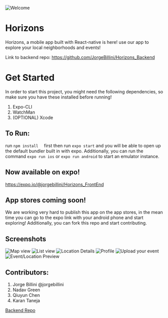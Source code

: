 

![Welcome](https://i.imgur.com/jSgcP3V.png)
# Horizons
Horizons, a mobile app built with React-native is here! use our app to explore your local neighborhoods and events!


Link to backend repo: https://github.com/JorgeBillini/Horizons_Backend
# Get Started
In order to start this project, you might need the following dependencies, so make sure you have these installed before running!
1. Expo-CLI
2. WatchMan
3. (OPTIONAL) Xcode

## To Run:
run ``npm install  `` first then run ``expo start`` and you will be able to open up the default bundler built in with expo. Additionally, you can run the command ``expo run ios`` or ``expo run android`` to start an emulator instance.

## Now available on expo!
https://expo.io/@jorgebillini/Horizons_FrontEnd

## App stores coming soon!
We are working very hard to publish this app on the app stores, in the mean time you can go to the expo link with your android phone and start exploring! Additionally, you can fork this repo and start contributing.
## Screenshots
![Map view](https://i.imgur.com/gPBZOpi.png)
![List view](https://i.imgur.com/6S6IpDK.png)
![Location Details](https://i.imgur.com/v9hoW1R.png)
![Profile](https://i.imgur.com/4iUuxQA.png)
![Upload your event](https://i.imgur.com/6EtT2pp.png)
![Event/Location Preview](https://i.imgur.com/uDO8dyT.png)


## Contributors:
1. Jorge Billini @jorgebillini
2. Nadav Green 
3. Qiuyun Chen
4. Karan Taneja

[Backend Repo](https://github.com/karan-taneja/Horizons_Backend)
